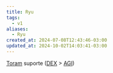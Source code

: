 ```yaml
---
title: Ryu
tags:
  - v1
aliases:
  - Ryu
created_at: 2024-07-08T12:43:46-03:00
updated_at: 2024-10-02T14:03:41-03:00
---
```


[Toram](../../../../atomos/2024/07/26/Toram.md)
suporte ([DEX](../../../../entrada/2024/07/09/Toram_DEX.md) > [AGI](../../../../entrada/2024/07/09/Toram_AGI.md))